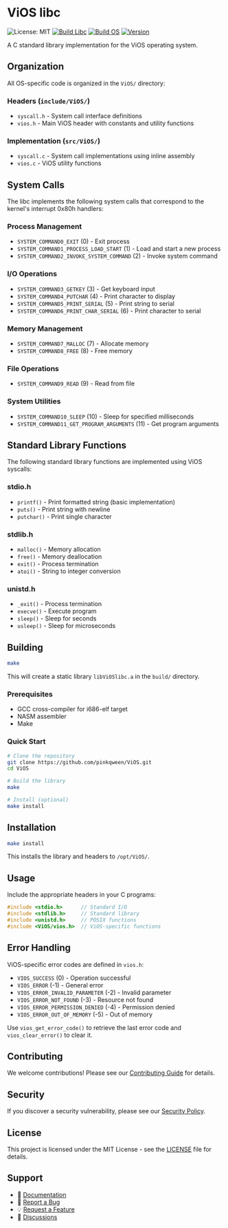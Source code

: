 # ViOS libc

![License: MIT](https://img.shields.io/badge/License-MIT-blue.svg)
[![Build Libc](https://github.com/PinkQween/ViOS-Libc/actions/workflows/build.yml/badge.svg)](https://github.com/PinkQween/ViOS-Libc/actions/workflows/build.yml)
[![Build OS](https://github.com/PinkQween/ViOS-Libc/actions/workflows/build.yml/badge.svg)](https://github.com/PinkQween/ViOS-Libc/actions/workflows/build.yml)
[![Version](https://img.shields.io/badge/version-0.0.1-blue.svg)](https://github.com/pinkqween/ViOS/releases)

A C standard library implementation for the ViOS operating system.

## Organization

All OS-specific code is organized in the `ViOS/` directory:

### Headers (`include/ViOS/`)
- `syscall.h` - System call interface definitions
- `vios.h` - Main ViOS header with constants and utility functions

### Implementation (`src/ViOS/`)
- `syscall.c` - System call implementations using inline assembly
- `vios.c` - ViOS utility functions

## System Calls

The libc implements the following system calls that correspond to the kernel's interrupt 0x80h handlers:

### Process Management
- `SYSTEM_COMMAND0_EXIT` (0) - Exit process
- `SYSTEM_COMMAND1_PROCESS_LOAD_START` (1) - Load and start a new process
- `SYSTEM_COMMAND2_INVOKE_SYSTEM_COMMAND` (2) - Invoke system command

### I/O Operations
- `SYSTEM_COMMAND3_GETKEY` (3) - Get keyboard input
- `SYSTEM_COMMAND4_PUTCHAR` (4) - Print character to display
- `SYSTEM_COMMAND5_PRINT_SERIAL` (5) - Print string to serial
- `SYSTEM_COMMAND6_PRINT_CHAR_SERIAL` (6) - Print character to serial

### Memory Management
- `SYSTEM_COMMAND7_MALLOC` (7) - Allocate memory
- `SYSTEM_COMMAND8_FREE` (8) - Free memory

### File Operations
- `SYSTEM_COMMAND9_READ` (9) - Read from file

### System Utilities
- `SYSTEM_COMMAND10_SLEEP` (10) - Sleep for specified milliseconds
- `SYSTEM_COMMAND11_GET_PROGRAM_ARGUMENTS` (11) - Get program arguments

## Standard Library Functions

The following standard library functions are implemented using ViOS syscalls:

### stdio.h
- `printf()` - Print formatted string (basic implementation)
- `puts()` - Print string with newline
- `putchar()` - Print single character

### stdlib.h
- `malloc()` - Memory allocation
- `free()` - Memory deallocation
- `exit()` - Process termination
- `atoi()` - String to integer conversion

### unistd.h
- `_exit()` - Process termination
- `execve()` - Execute program
- `sleep()` - Sleep for seconds
- `usleep()` - Sleep for microseconds

## Building

```bash
make
```

This will create a static library `libViOSlibc.a` in the `build/` directory.

### Prerequisites

- GCC cross-compiler for i686-elf target
- NASM assembler
- Make

### Quick Start

```bash
# Clone the repository
git clone https://github.com/pinkqween/ViOS.git
cd ViOS

# Build the library
make

# Install (optional)
make install
```

## Installation

```bash
make install
```

This installs the library and headers to `/opt/ViOS/`.

## Usage

Include the appropriate headers in your C programs:

```c
#include <stdio.h>      // Standard I/O
#include <stdlib.h>     // Standard library
#include <unistd.h>     // POSIX functions
#include <ViOS/vios.h>  // ViOS-specific functions
```

## Error Handling

ViOS-specific error codes are defined in `vios.h`:

- `VIOS_SUCCESS` (0) - Operation successful
- `VIOS_ERROR` (-1) - General error
- `VIOS_ERROR_INVALID_PARAMETER` (-2) - Invalid parameter
- `VIOS_ERROR_NOT_FOUND` (-3) - Resource not found
- `VIOS_ERROR_PERMISSION_DENIED` (-4) - Permission denied
- `VIOS_ERROR_OUT_OF_MEMORY` (-5) - Out of memory

Use `vios_get_error_code()` to retrieve the last error code and `vios_clear_error()` to clear it.

## Contributing

We welcome contributions! Please see our [Contributing Guide](CONTRIBUTING.md) for details.

## Security

If you discover a security vulnerability, please see our [Security Policy](.github/SECURITY.md).

## License

This project is licensed under the MIT License - see the [LICENSE](LICENSE) file for details.

## Support

- 📖 [Documentation](README.md)
- 🐛 [Report a Bug](https://github.com/pinkqween/ViOS/issues/new?template=bug_report.md)
- 💡 [Request a Feature](https://github.com/pinkqween/ViOS/issues/new?template=feature_request.md)
- 💬 [Discussions](https://github.com/pinkqween/ViOS/discussions) 

